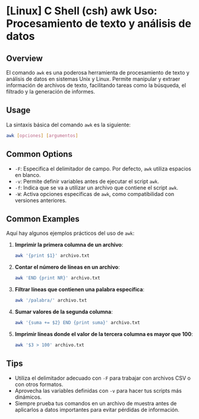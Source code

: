 # [Linux] C Shell (csh) awk Uso: Procesamiento de texto y análisis de datos

## Overview
El comando `awk` es una poderosa herramienta de procesamiento de texto y análisis de datos en sistemas Unix y Linux. Permite manipular y extraer información de archivos de texto, facilitando tareas como la búsqueda, el filtrado y la generación de informes.

## Usage
La sintaxis básica del comando `awk` es la siguiente:

```bash
awk [opciones] [argumentos]
```

## Common Options
- `-F`: Especifica el delimitador de campo. Por defecto, `awk` utiliza espacios en blanco.
- `-v`: Permite definir variables antes de ejecutar el script `awk`.
- `-f`: Indica que se va a utilizar un archivo que contiene el script `awk`.
- `-W`: Activa opciones específicas de `awk`, como compatibilidad con versiones anteriores.

## Common Examples
Aquí hay algunos ejemplos prácticos del uso de `awk`:

1. **Imprimir la primera columna de un archivo**:
   ```bash
   awk '{print $1}' archivo.txt
   ```

2. **Contar el número de líneas en un archivo**:
   ```bash
   awk 'END {print NR}' archivo.txt
   ```

3. **Filtrar líneas que contienen una palabra específica**:
   ```bash
   awk '/palabra/' archivo.txt
   ```

4. **Sumar valores de la segunda columna**:
   ```bash
   awk '{suma += $2} END {print suma}' archivo.txt
   ```

5. **Imprimir líneas donde el valor de la tercera columna es mayor que 100**:
   ```bash
   awk '$3 > 100' archivo.txt
   ```

## Tips
- Utiliza el delimitador adecuado con `-F` para trabajar con archivos CSV o con otros formatos.
- Aprovecha las variables definidas con `-v` para hacer tus scripts más dinámicos.
- Siempre prueba tus comandos en un archivo de muestra antes de aplicarlos a datos importantes para evitar pérdidas de información.